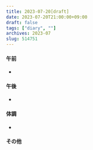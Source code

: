 ```yaml
---
title: 2023-07-20[draft]
date: 2023-07-20T21:00:00+09:00
draft: false
tags: ["diary", ""]
archives: 2023-07
slug: 514751
---
```

#### 午前
- 
#### 午後
- 
#### 体調
- 
#### その他